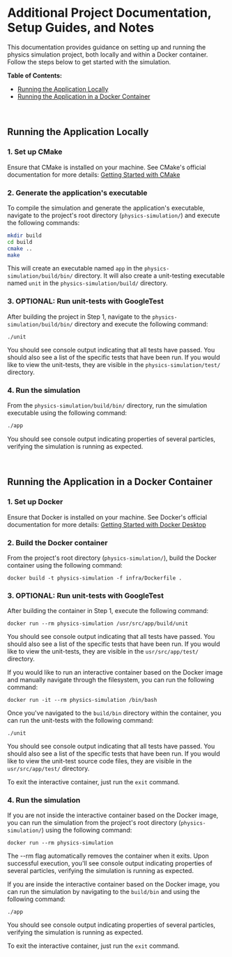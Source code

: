 # Additional Project Documentation, Setup Guides, and Notes

This documentation provides guidance on setting up and running the physics simulation project, both locally and within a Docker container. Follow the steps below to get started with the simulation.
<br>

**Table of Contents:**<br>
- [Running the Application Locally](#running-the-application-locally)
- [Running the Application in a Docker Container](#running-the-application-in-a-docker-container)

<br>

## Running the Application Locally

### 1. Set up CMake
Ensure that CMake is installed on your machine. See CMake's official documentation for more details: [Getting Started with CMake](https://cmake.org/download/)


### 2. Generate the application's executable

To compile the simulation and generate the application's executable, navigate to the project's root directory (`physics-simulation/`) and execute the following commands:
```bash
mkdir build
cd build
cmake ..
make
```
This will create an executable named `app` in the `physics-simulation/build/bin/` directory. It will also create a unit-testing executable named `unit` in the `physics-simulation/build/` directory.

### 3. OPTIONAL: Run unit-tests with GoogleTest

After building the project in Step 1, navigate to the `physics-simulation/build/bin/` directory and execute the following command:
```
./unit
```
You should see console output indicating that all tests have passed. You should also see a list of the specific tests that have been run. If you would like to view the unit-tests, they are visible in the `physics-simulation/test/` directory.

### 4. Run the simulation

From the `physics-simulation/build/bin/` directory, run the simulation executable using the following command:
```bash
./app
```
You should see console output indicating properties of several particles, verifying the simulation is running as expected.

<br>

## Running the Application in a Docker Container

### 1. Set up Docker
Ensure that Docker is installed on your machine. See Docker's official documentation for more details: [Getting Started with Docker Desktop](https://www.docker.com/blog/getting-started-with-docker-desktop/)

### 2. Build the Docker container
From the project's root directory (`physics-simulation/`), build the Docker container using the following command:
```
docker build -t physics-simulation -f infra/Dockerfile .
```

### 3. OPTIONAL: Run unit-tests with GoogleTest
After building the container in Step 1, execute the following command:
```
docker run --rm physics-simulation /usr/src/app/build/unit
```
You should see console output indicating that all tests have passed. You should also see a list of the specific tests that have been run. If you would like to view the unit-tests, they are visible in the `usr/src/app/test/` directory.
<br>

If you would like to run an interactive container based on the Docker image and manually navigate through the filesystem, you can run the following command:
```
docker run -it --rm physics-simulation /bin/bash
```
Once you've navigated to the `build/bin` directory within the container, you can run the unit-tests with the following command:
```
./unit
```
You should see console output indicating that all tests have passed. You should also see a list of the specific tests that have been run. If you would like to view the unit-test source code files, they are visible in the `usr/src/app/test/` directory.
<br>

To exit the interactive container, just run the `exit` command.

### 4. Run the simulation
If you are not inside the interactive container based on the Docker image, you can run the simulation from the project's root directory (`physics-simulation/`) using the following command:
```
docker run --rm physics-simulation
```
The --rm flag automatically removes the container when it exits. Upon successful execution, you'll see console output indicating properties of several particles, verifying the simulation is running as expected.
<br>

If you are inside the interactive container based on the Docker image, you can run the simulation by navigating to the  `build/bin` and using the following command:
```
./app
```
You should see console output indicating properties of several particles, verifying the simulation is running as expected.
<br>

To exit the interactive container, just run the `exit` command.
